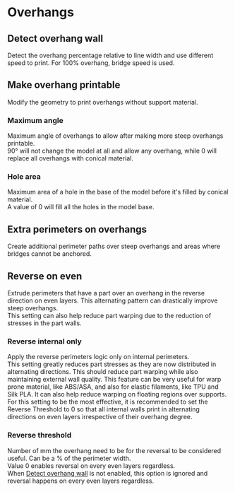 # Overhangs

## Detect overhang wall

Detect the overhang percentage relative to line width and use different speed to print. For 100% overhang, bridge speed is used.

## Make overhang printable

Modify the geometry to print overhangs without support material.

### Maximum angle

Maximum angle of overhangs to allow after making more steep overhangs printable.  
90° will not change the model at all and allow any overhang, while 0 will replace all overhangs with conical material.

### Hole area

Maximum area of a hole in the base of the model before it's filled by conical material.  
A value of 0 will fill all the holes in the model base.

## Extra perimeters on overhangs

Create additional perimeter paths over steep overhangs and areas where bridges cannot be anchored.

## Reverse on even

Extrude perimeters that have a part over an overhang in the reverse direction on even layers. This alternating pattern can drastically improve steep overhangs.  
This setting can also help reduce part warping due to the reduction of stresses in the part walls.

### Reverse internal only

Apply the reverse perimeters logic only on internal perimeters.  
This setting greatly reduces part stresses as they are now distributed in alternating directions. This should reduce part warping while also maintaining external wall quality. This feature can be very useful for warp prone material, like ABS/ASA, and also for elastic filaments, like TPU and Silk PLA. It can also help reduce warping on floating regions over supports.  
For this setting to be the most effective, it is recommended to set the Reverse Threshold to 0 so that all internal walls print in alternating directions on even layers irrespective of their overhang degree.

### Reverse threshold

Number of mm the overhang need to be for the reversal to be considered useful. Can be a % of the perimeter width.  
Value 0 enables reversal on every even layers regardless.  
When [Detect overhang wall](#detect-overhang-wall) is not enabled, this option is ignored and reversal happens on every even layers regardless.
